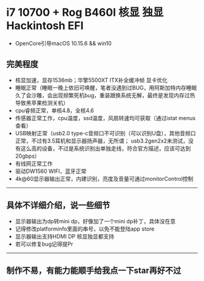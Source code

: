 # i7 10700 + Rog B460I 核显 独显 Hackintosh EFI

- OpenCore引导macOS 10.15.6 && win10

## 完美程度
- 核显加速，显存1536mb；华擎5500XT ITX补全缓冲帧 显卡优化
- 睡眠正常（睡眠一晚上依旧可唤醒，笔者没遇到过BUG，用阿斯加特内存睡眠久了会沙雕，会出现频繁死机bug，重装跟换系统无解，最终是发现内存过热导致黑苹果检测关机）
- cpu睿频正常，单核4.8，全核4.6
- 传感器正常工作，cpu温度，ssd温度，风扇转速均可获取（通过istat menus查看）
- USB映射正常（usb2.0 type-c音频口不可识别（可以识别U盘），其他音频口正常，不过有3.5耳机和显示器扬声器，无所谓；
  usb3.2gen2x2未测试，没有这么高的设备，不过是系统识别出单独走线，符合官方描述，应该可达到20gbps）
- 有线网正常工作
- 驱动DW1560 WIFI，蓝牙正常
- 4k@60显示器输出正常，内建识别，亮度及音量可通过monitorControl控制

---

## 具体不详细介绍，说一些细节
- 显示器输出为dp转mini dp，好像加了一个mini dp补丁，具体没在意
- 记得修改platforminfo里面的串号，以免不能登陆app store
- 显示器输出支持HDMI DP 核显独显都支持
- 若可以修复bug记得提Pr

---

## 制作不易，有能力能顺手给我点一下star再好不过
